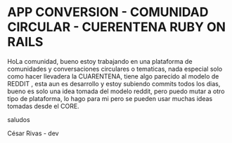 # APP CONVERSION - COMUNIDAD CIRCULAR - CUERENTENA RUBY ON RAILS

HoLa comunidad, bueno estoy trabajando en una plataforma de comunidades y conversaciones circulares o tematicas, nada especial solo como hacer llevadera la  CUARENTENA, tiene algo parecido al modelo de REDDIT , esta aun es desarrollo y estoy subiendo commits todos los dias, bueno es solo una idea tomada del modelo reddit, pero puedo mutar a otro tipo de plataforma, lo hago para mi pero se pueden usar muchas ideas tomadas desde el CORE.


saludos

César Rivas - dev

